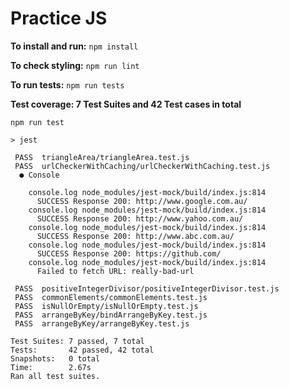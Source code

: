 # Practice JS

**To install and run:**
```npm install```

**To check styling:**
```npm run lint```

**To run tests:**
```npm run tests```

**Test coverage: 7 Test Suites and 42 Test cases in total**
```
npm run test

> jest

 PASS  triangleArea/triangleArea.test.js
 PASS  urlCheckerWithCaching/urlCheckerWithCaching.test.js
  ● Console

    console.log node_modules/jest-mock/build/index.js:814
      SUCCESS Response 200: http://www.google.com.au/
    console.log node_modules/jest-mock/build/index.js:814
      SUCCESS Response 200: http://www.yahoo.com.au/
    console.log node_modules/jest-mock/build/index.js:814
      SUCCESS Response 200: http://www.abc.com.au/
    console.log node_modules/jest-mock/build/index.js:814
      SUCCESS Response 200: https://github.com/
    console.log node_modules/jest-mock/build/index.js:814
      Failed to fetch URL: really-bad-url

 PASS  positiveIntegerDivisor/positiveIntegerDivisor.test.js
 PASS  commonElements/commonElements.test.js
 PASS  isNullOrEmpty/isNullOrEmpty.test.js
 PASS  arrangeByKey/bindArrangeByKey.test.js
 PASS  arrangeByKey/arrangeByKey.test.js

Test Suites: 7 passed, 7 total
Tests:       42 passed, 42 total
Snapshots:   0 total
Time:        2.67s
Ran all test suites.

```

